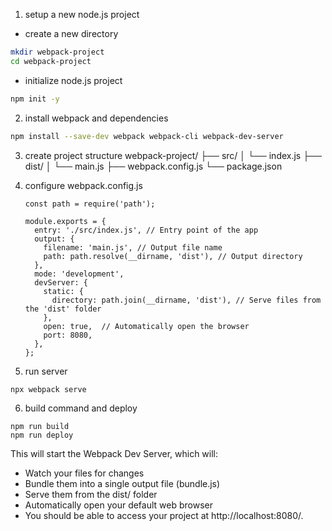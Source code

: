1. setup a new node.js project
- create a new directory
```bash
mkdir webpack-project
cd webpack-project
```
- initialize node.js project
```bash
npm init -y
```

2. install webpack and dependencies
```bash
npm install --save-dev webpack webpack-cli webpack-dev-server
```

3. create project structure
   webpack-project/
   ├── src/
   │   └── index.js
   ├── dist/
   │   └── main.js
   ├── webpack.config.js
   └── package.json

4. configure webpack.config.js
   ```
   const path = require('path');

   module.exports = {
     entry: './src/index.js', // Entry point of the app
     output: {
       filename: 'main.js', // Output file name
       path: path.resolve(__dirname, 'dist'), // Output directory
     },
     mode: 'development',
     devServer: {
       static: {
         directory: path.join(__dirname, 'dist'), // Serve files from the 'dist' folder
       },
       open: true,  // Automatically open the browser
       port: 8080,
     },
   };
   ```

5. run server
```bash
npx webpack serve
```

6. build command and deploy
```
npm run build
npm run deploy
```

This will start the Webpack Dev Server, which will:
- Watch your files for changes
- Bundle them into a single output file (bundle.js)
- Serve them from the dist/ folder
- Automatically open your default web browser
- You should be able to access your project at http://localhost:8080/.
